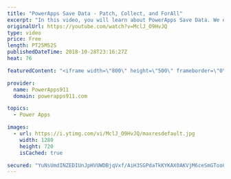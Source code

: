```yaml
---
title: "PowerApps Save Data - Patch, Collect, and ForAll"
excerpt: "In this video, you will learn about PowerApps Save Data. We explore adding some controls to the screen and then using Patch, Collect, and ForAll to save the data back to our data source. We even have a special Halloween theme. For a Bonus we also talk about the Media Control.  AddColumns, ShowColumns,"
originalUrl: https://youtube.com/watch?v=MclJ_O9HvJQ
type: video
price: Free
length: PT25M52S
publishedDateTime: 2018-10-28T23:16:27Z
heat: 76

featuredContent: "<iframe width=\"800\" height=\"500\" frameborder=\"0\" src=\"https://www.youtube.com/embed/MclJ_O9HvJQ\" allow=\"accelerometer; autoplay; encrypted-media; gyroscope; picture-in-picture\" allowfullscreen></iframe>"

provider:
  name: PowerApps911
  domain: powerapps911.com

topics:
  - Power Apps

images:
  - url: https://i.ytimg.com/vi/MclJ_O9HvJQ/maxresdefault.jpg
    width: 1280
    height: 720
    isCached: true

secured: "YuNsUmdINZEDIUnJpHVUWDBjqVxf/AiH3SGPdaTkKYKAX0AKVjM6ceSmGTooGN+i7i9OIgIeyoIre85dF0jiEeWiSeVjpsxrRtenALw2+THBrVP2IlxqOJouAdBbEPgzkdv6b8dTLOhdRKiuiTqdqBxDR+wPD7fDMUNbgUTFbD+CyJJvOk9xPEnCIDeMQDCW6OG38wVoJ3oJl2EHiokIRImW2h/j441lxoErXhD62qIOUKdoGnvWK08aMBn6uPi5/n2aVkr1D1o5ijbFcyyyDxn4N5W22ZD0a7WAxc90utunmmuZpub3gF7y9zxBGYORIkL0ULFklYe67nivhBO0K2D7gEaL3hY9YJ8B/OUkcCYf8kLf9wI9Y9/upmsk5HPjhRVBzpV1ls0KhG0t8XhQdmu6vTkmbmameL6ndnA/I2Q/BOhT3t20GsgXgpmPVgKo;ZesaT7GCJ7TGFFiFWAjvjQ=="
---
```


